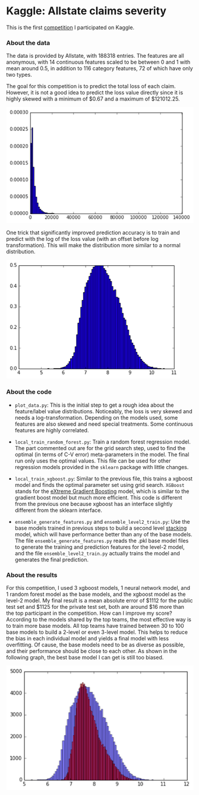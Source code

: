 # Kaggle: Allstate claims severity

This is the first [competition](https://www.kaggle.com/c/allstate-claims-severity) I participated on Kaggle.

### About the data

The data is provided by Allstate, with 188318 entries.
The features are all anonymous, with 14 continuous features scaled to be between 0 and 1 with mean around 0.5, in addition to 116 category features, 72 of which have only two types.

The goal for this competition is to predict the total loss of each claim. However, it is not a good idea to predict the loss value directly since it is highly skewed with a minimum of $0.67 and a maximum of $121012.25.

![Figure 1. Original loss value distribution](/img/orig_loss_distr.png "Figure 1. Original loss value distribution")

One trick that significantly improved prediction accuracy is to train and predict with the log of the loss value (with an offset before log transformation). This will make the distribution more similar to a normal distribution.

![Figure 2. Loss value distribution after log transformation](/img/log_loss_distr.png "Figure 2. Loss value distribution after log transformation")

### About the code

- `plot_data.py`: This is the initial step to get a rough idea about the feature/label value distributions. Noticeably, the loss is very skewed and needs a log-transformation. Depending on the models used, some features are also skewed and need special treatments. Some continuous features are highly correlated.

- `local_train_random_forest.py`: Train a random forest regression model. The part commented out are for the grid search step, used to find the optimal (in terms of C-V error) meta-parameters in the model. The final run only uses the optimal values. This file can be used for other regression models provided in the `sklearn` package with little changes.

- `local_train_xgboost.py`: Similar to the previous file, this trains a xgboost model and finds the optimal parameter set using grid search. `XGBoost` stands for the [eXtreme Gradient Boosting](http://xgboost.readthedocs.io/en/latest/model.html) model, which is similar to the gradient boost model but much more efficient. This code is different from the previous one because xgboost has an interface slightly different from the sklearn interface.

- `ensemble_generate_features.py` and `ensemble_level2_train.py`: Use the base models trained in previous steps to build a second level [stacking](https://en.wikipedia.org/wiki/Ensemble_learning#Stacking) model, which will have performance better than any of the base models. The file `ensemble_generate_features.py` reads the .pkl base model files to generate the training and prediction features for the level-2 model, and the file `ensemble_level2_train.py` actually trains the model and generates the final prediction.

### About the results

For this competition, I used 3 xgboost models, 1 neural network model, and 1 random forest model as the base models, and the xgboost model as the level-2 model. My final result is a mean absolute error of $1112 for the public test set and $1125 for the private test set, both are around $16 more than the top participant in the competition. How can I improve my score? According to the models shared by the top teams, the most effective way is to train more base models. All top teams have trained between 30 to 100 base models to build a 2-level or even 3-level model. This helps to reduce the bias in each individual model and yields a final model with less overfitting. Of cause, the base models need to be as diverse as possible, and their performance should be close to each other. As shown in the following graph, the best base model I can get is still too biased.

![Figure 3. Distribution of log-transformed loss value in training set (blue) and in test prediction (red).](/img/train_test_distr.png "Figure 3. Distribution of log-transformed loss value in training set (blue) and in test prediction (red).")
